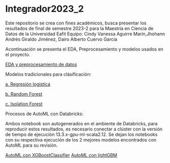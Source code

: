 # Integrador2023_2
Este repositorio se crea con fines académicos, busca presentar los resultados de final de semestre 2023-2 para la Maestría en Ciencia de Datos de la Universidad Eafit
Equipo: Cindy Vanessa Aguirre Marín,Jhohann Andrés Giraldo Jiménez, Dairo Alberto Cuervo Garcia

Acontinuación se presenta el EDA, Preprocesamiento y modelos usados en el proyecto.

[EDA y preprocesamiento de datos](Project/1.%20EDA_Preprocessing.ipynb)
  
Modelos tradicionales para clásificación:

[a. Regresión logística](Project/2.%20LogisticRegression_RandomForest_Isoletion%20Forest.ipynb)

[b. Random Forest](Project/2.%20LogisticRegression_RandomForest_Isoletion%20Forest.ipynb)

[c. Isolation Forest](Project/2.%20LogisticRegression_RandomForest_Isoletion%20Forest.ipynb)

  
Procesos de AutoML con Databricks:

Ambos notebook son autogenerados en el ambiente de Databricks, para reproducir estos resultados, es necesario conectar
a clúster con la versión de tiempo de ejecución 13.3.x-gpu-ml-scala2.12. Se dejan los notebooks con su respectiva ejecución
de los 2 mejores modelos encontrados con AutoML para su revisión.
  
[AutoML con XGBoostClassifier](Project/3.1%20AutoML_XGBoostClassifier.ipynb)
[AutoML con lightGBM](Project/3.2%20AutoML_lightGBM.ipynb)
